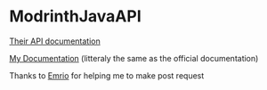 # ModrinthJavaAPI

[Their API documentation](https://github.com/modrinth/labrinth/wiki/API-Documentation)

[My Documentation](https://minemobs.github.io/ModrinthJavaAPI/javadoc/) (litteraly the same as the official documentation)

Thanks to [Emrio](https://github.com/TheEmrio) for helping me to make post request
